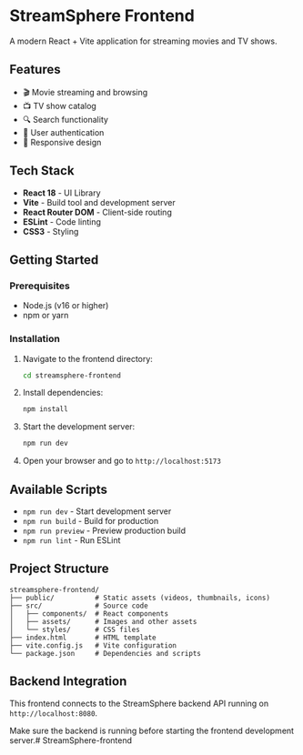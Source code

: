 # StreamSphere Frontend

A modern React + Vite application for streaming movies and TV shows.

## Features

- 🎬 Movie streaming and browsing
- 📺 TV show catalog
- 🔍 Search functionality
- 👤 User authentication
- 📱 Responsive design

## Tech Stack

- **React 18** - UI Library
- **Vite** - Build tool and development server
- **React Router DOM** - Client-side routing
- **ESLint** - Code linting
- **CSS3** - Styling

## Getting Started

### Prerequisites

- Node.js (v16 or higher)
- npm or yarn

### Installation

1. Navigate to the frontend directory:
   ```bash
   cd streamsphere-frontend
   ```

2. Install dependencies:
   ```bash
   npm install
   ```

3. Start the development server:
   ```bash
   npm run dev
   ```

4. Open your browser and go to `http://localhost:5173`

## Available Scripts

- `npm run dev` - Start development server
- `npm run build` - Build for production
- `npm run preview` - Preview production build
- `npm run lint` - Run ESLint

## Project Structure

```
streamsphere-frontend/
├── public/          # Static assets (videos, thumbnails, icons)
├── src/             # Source code
│   ├── components/  # React components
│   ├── assets/      # Images and other assets
│   └── styles/      # CSS files
├── index.html       # HTML template
├── vite.config.js   # Vite configuration
└── package.json     # Dependencies and scripts
```

## Backend Integration

This frontend connects to the StreamSphere backend API running on `http://localhost:8080`.

Make sure the backend is running before starting the frontend development server.#   S t r e a m S p h e r e - f r o n t e n d  
 